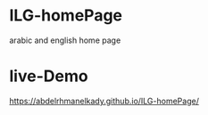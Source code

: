 # ILG-homePage
arabic and english home page

# live-Demo

https://abdelrhmanelkady.github.io/ILG-homePage/
